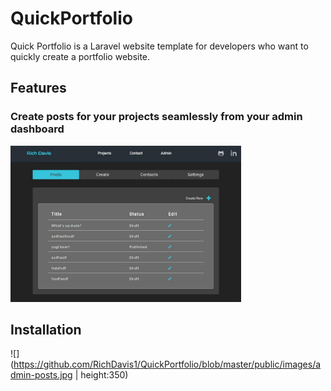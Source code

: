 # QuickPortfolio
Quick Portfolio is a Laravel website template for developers who want to quickly create a portfolio website.

## Features


### Create posts for your projects seamlessly from your admin dashboard
<img src="https://github.com/RichDavis1/QuickPortfolio/blob/master/public/images/admin-posts.jpg" height="250px"/>

## Installation





![](https://github.com/RichDavis1/QuickPortfolio/blob/master/public/images/admin-posts.jpg | height:350)
